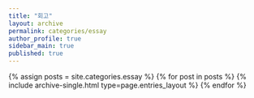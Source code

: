 ```yaml
---
title: "회고"
layout: archive
permalink: categories/essay
author_profile: true
sidebar_main: true
published: true
---
```


{% assign posts = site.categories.essay %}
{% for post in posts %} {% include archive-single.html type=page.entries_layout %} {% endfor %}